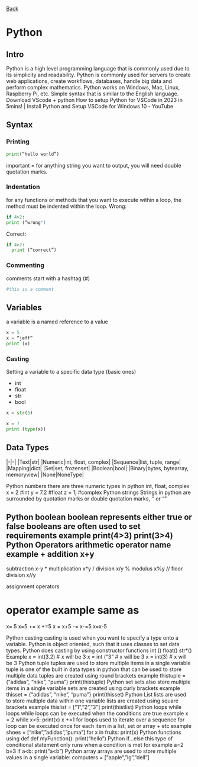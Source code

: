[Back](./index.html)
# Python

## Intro 

Python is a high level programming language that is commonly used due to its simplicity and readability.
Python is commonly used for servers to create web applications, create workflows, databases, handle big data and perform complex mathematics.
Python works on Windows, Mac, Linux, Raspberry Pi, etc.
Simple syntax that is similar to the English language. 
Download VScode + python
How to setup Python for VSCode in 2023 in 5mins! | Install Python and Setup VSCode for Windows 10 - YouTube

## Syntax 
### Printing
```Python
print(“hello world”)
```
important = for anything string you want to output, you will need double quotation marks.
### Indentation 
for any functions or methods that you want to execute within a loop, the method must be indented within the loop.
Wrong:
```Python
if 4>2:
print (“wrong")
```
Correct:
```Python
if 4>2:
  print (“correct”)
```
### Commenting
comments start with a hashtag (#)
```Python
#this is a comment
```
## Variables 
a variable is a named reference to a value
```Python
x = 5
x = “jeff”
print (x)
```
### Casting
Setting a variable to a specific data type (basic ones)
- int
- float
- str 
- bool	
```Python
x = str(3)
```
```Python
x = 7
print (type(x))
```

## Data Types

|-|-|
|Text|str|
|Numeric|int, float, complex|
|Sequence|list, tuple, range|
|Mapping|dict|
|Set|set, frozenset|
|Boolean|bool|
|Binary|bytes, bytearray, memoryview|
|None|NoneType|




Python numbers 
there are three numeric types in python
int, float, complex 
x = 2 #int
y = 7.2 #float
z = 1j #complex
Python strings
Strings in python are surrounded by quotation marks or double quotation marks, ‘’ or “”


Python boolean
boolean represents either true or false
booleans are often used to set requirements
example
print(4>3)
print(3>4)
Python Operators
arithmetic
operator
name
example
+
addition
x+y
-
subtraction
x-y
*
multiplication
x*y
/
division
x/y
%
modulus
x%y
//
floor division
x//y

assignment operators

operator
example
same as
=
x= 5
x=5
+=
x +=5
x = x+5
-=
x-=5
x=x-5


Python casting
casting is used when you want to specify a type onto a variable.
Python is object oriented, such that it uses classes to set data types. Python does casting by using constructor functions
int ()
float()
str*()
Example
x = int(3.2) # x will be 3
x = int (“3” # x will be 3
x = int(3) # x will be 3
Python tuple
tuples are used to store multiple items in a single variable
tuple is one of the built in data types in python that can be used to store multiple data
tuples are created using round brackets
example
thistuple = (“adidas”, “nike”, “puma”)
print(thistuple)
Python set
sets also store multiple items in a single variable
sets are created using curly brackets
example
thisset = {“adidas”, “nike”, “puma”}
print(thisset)
Python List
lists are used to store multiple data within one variable 
lists are created using square brackets
example
thislist = [“1”,”2”,”3”]
print(thistlist)
Python loops
while loops
while loops can be executed when the conditions are true
example
x = 2
while x<5:
print(x)
x +=1
for loops
used to iterate over a sequence 
for loop can be executed once for each item in a list, set or array + etc
example
shoes = [“nike”,”adidas”,”puma”]
for x in fruits:
print(x)
Python functions
using def
def myFunction():
print(“hello”)
Python if…else 
this type of conditional statement only runs when a condition is met
for example
a=2
b=3
if a<b:
print(“a<b”)
Python array
arrays are used to store multiple values in a single variable:
computers = [“apple”,”lg”,”dell”]
